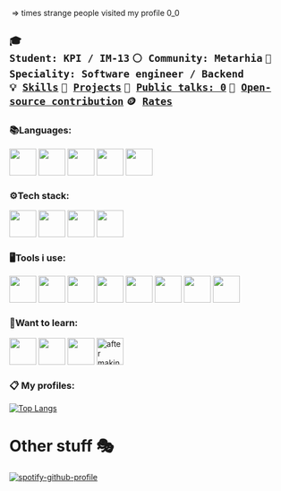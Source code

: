 <img src="https://komarev.com/ghpvc/?username=Snare295&style=flat-square&color=blue" alt=""/> => times strange people visited my profile 0_0 

<code>🎓 Student: KPI / IM-13</code>
<code>⚪ Community: Metarhia</code>
<code>👷 Speciality: Software engineer / Backend</code><br>
<code>💡 [Skills](SKILLS.md)</code>
<code>🧻 [Projects](PROJECTS.md)</code>
<code>📢 [Public talks: 0](TALKS.md)</code>
<code>👀 [Open-source contribution](CONTRIBUTION.md)</code>
<code>🪙 [Rates](RATES.md)</code><br>
-
### :books:Languages: 
<div class="row">
  <img width="48" src="https://upload.wikimedia.org/wikipedia/commons/thumb/9/99/Unofficial_JavaScript_logo_2.svg/800px-Unofficial_JavaScript_logo_2.svg.png">
  <img width="48" src="https://upload.wikimedia.org/wikipedia/commons/thumb/1/18/C_Programming_Language.svg/695px-C_Programming_Language.svg.png">
  <img width="48" src="https://upload.wikimedia.org/wikipedia/commons/7/7e/Dart-logo.png">
  <img width="48" src="https://upload.wikimedia.org/wikipedia/commons/thumb/c/c3/Python-logo-notext.svg/640px-Python-logo-notext.svg.png">
  <img width="48" src="https://upload.wikimedia.org/wikipedia/commons/thumb/1/18/ISO_C%2B%2B_Logo.svg/800px-ISO_C%2B%2B_Logo.svg.png">
</div>

### :gear:Tech stack:
<div class="row">
  <img width="48" src="https://user-images.githubusercontent.com/72049715/212493308-62b24c6d-c535-4ad6-a165-567d3a172d6f.png">
  <img width="48" src="https://git-scm.com/images/logos/downloads/Git-Icon-1788C.png">
  <img width="48" src="https://user-images.githubusercontent.com/72049715/212493367-a74934f0-7d53-42ba-aa19-5a126cb39bc0.png">
  <img width="48" src="https://user-images.githubusercontent.com/72049715/212493443-0eddc4e8-da2c-41ca-8d01-5b2fd9337a16.png">
</div>

### :desktop_computer:Tools i use: 
<div class="row">
  <img width="48" src="https://cdn.icon-icons.com/icons2/2107/PNG/512/file_type_vscode_icon_130084.png">
  <img width="48" src="https://cdn.icon-icons.com/icons2/2699/PNG/512/vim_logo_icon_170256.png">
  <img width="48" src="https://cdn.icon-icons.com/icons2/3053/PNG/512/adobe_photoshop_macos_bigsur_icon_190436.png">
  <img width="48" src="https://cdn.icon-icons.com/icons2/3053/PNG/512/adobe_premiere_pro_macos_bigsur_icon_189485.png">
  <img width="48" src="https://play-lh.googleusercontent.com/Pxdgk7UjvfpihQv_WaAIndFJS0f_NcGvKGoKDN6HovXmnAQexYTgxDtPWdFRErJ_NRs">
  <img width="48" src="https://upload.wikimedia.org/wikipedia/commons/a/a5/Google_Chrome_icon_%28September_2014%29.svg">
  <img width="48" src="https://www.pngmart.com/files/17/Microsoft-Windows-Icon-PNG-Pic.png">
  <img width="48" src="https://cdni.comss.net/logo/pop_os_logo_2019_640.png"
</div>


### :thinking:Want to learn:
<div class="row">
  <img width="48" src="https://upload.wikimedia.org/wikipedia/commons/thumb/0/06/Kotlin_Icon.svg/2048px-Kotlin_Icon.svg.png">
  <img width="48" src="https://www.docker.com/wp-content/uploads/2022/03/vertical-logo-monochromatic.png">
  <img width="48" src="https://www.nginx.com/wp-content/uploads/2020/05/NGINX-product-icon.svg">
  <img width="48" title="after making for linux as second language" src="https://upload.wikimedia.org/wikipedia/commons/thumb/d/d5/Rust_programming_language_black_logo.svg/800px-Rust_programming_language_black_logo.svg.png">
 </div>
  
### :clipboard: My profiles:


[![Top Langs](https://github-readme-stats.vercel.app/api/top-langs/?username=Snare295&exclude_repo=schedulekpiweb,AstroNvimConfig)](https://github.com/anuraghazra/github-readme-stats)

# Other stuff :performing_arts:
  [![spotify-github-profile](https://spotify-github-profile.vercel.app/api/view?uid=31jtuanjzkv6wwowxn6dfo4kwoky&cover_image=true&theme=natemoo-re&bar_color=53b14f&bar_color_cover=true)](https://spotify-github-profile.vercel.app/api/view?uid=31jtuanjzkv6wwowxn6dfo4kwoky&redirect=true)
